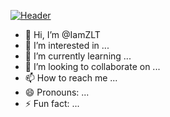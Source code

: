 
[![Header](https://www.iamzlt.com/wp-content/uploads/2024/11/main_title.png
 "Header")](https://www.iamzlt.com/)


- 👋 Hi, I’m @IamZLT
- 👀 I’m interested in ...
- 🌱 I’m currently learning ...
- 💞️ I’m looking to collaborate on ...
- 📫 How to reach me ...
- 😄 Pronouns: ...
- ⚡ Fun fact: ...

<!---
IamZLT/IamZLT is a ✨ special ✨ repository because its `README.md` (this file) appears on your GitHub profile.
You can click the Preview link to take a look at your changes.
--->
